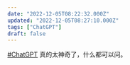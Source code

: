 ```yaml
---
date: "2022-12-05T08:22:32.000Z"
updated: "2022-12-05T08:27:10.000Z"
tags: ["ChatGPT"]
draft: false
---
```


[#ChatGPT](/tags/ChatGpt) 真的太神奇了，什么都可以问。
